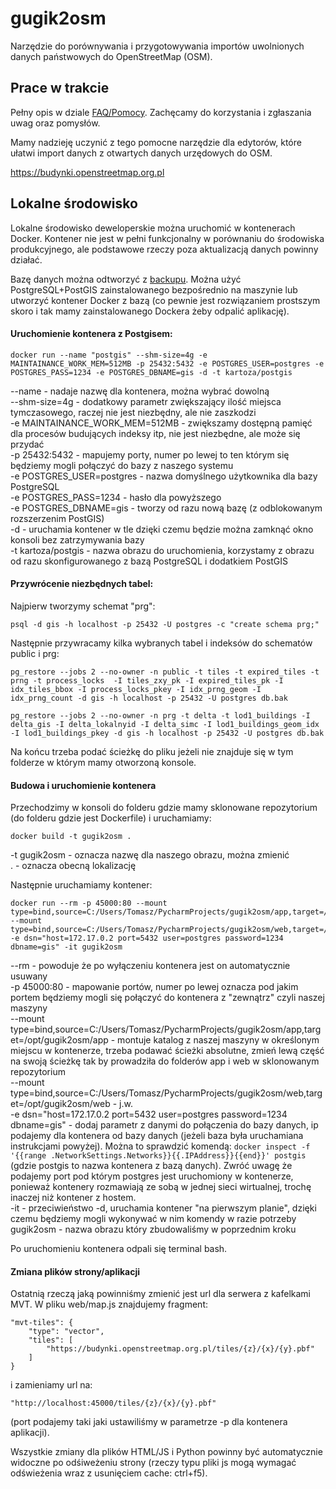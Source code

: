 # gugik2osm
Narzędzie do porównywania i przygotowywania importów uwolnionych danych państwowych do OpenStreetMap (OSM). 

## Prace w trakcie

Pełny opis w dziale [FAQ/Pomocy](https://budynki.openstreetmap.org.pl/help.html). Zachęcamy do korzystania i zgłaszania uwag oraz pomysłów.

Mamy nadzieję uczynić z tego pomocne narzędzie dla edytorów, które ułatwi import danych z otwartych danych urzędowych do OSM.

https://budynki.openstreetmap.org.pl

## Lokalne środowisko

Lokalne środowisko deweloperskie można uruchomić w kontenerach Docker. Kontener nie jest w pełni funkcjonalny w porównaniu do środowiska produkcyjnego, ale podstawowe rzeczy poza aktualizacją danych powinny działać.

Bazę danych można odtworzyć z [backupu](https://budynki.openstreetmap.org.pl/dane/dbbackup/).
Można użyć PostgreSQL+PostGIS zainstalowanego bezpośrednio na maszynie lub utworzyć kontener Docker z bazą (co pewnie jest rozwiązaniem prostszym skoro i tak mamy zainstalowanego Dockera żeby odpalić aplikację).

#### Uruchomienie kontenera z Postgisem:
```
docker run --name "postgis" --shm-size=4g -e MAINTAINANCE_WORK_MEM=512MB -p 25432:5432 -e POSTGRES_USER=postgres -e POSTGRES_PASS=1234 -e POSTGRES_DBNAME=gis -d -t kartoza/postgis
```
--name - nadaje nazwę dla kontenera, można wybrać dowolną  
--shm-size=4g - dodatkowy parametr zwiększający ilość miejsca tymczasowego, raczej nie jest niezbędny, ale nie zaszkodzi  
-e MAINTAINANCE_WORK_MEM=512MB - zwiększamy dostępną pamięć dla procesów budujących indeksy itp, nie jest niezbędne, ale może się przydać  
-p 25432:5432 - mapujemy porty, numer po lewej to ten którym się będziemy mogli połączyć do bazy z naszego systemu  
-e POSTGRES_USER=postgres - nazwa domyślnego użytkownika dla bazy PostgreSQL  
-e POSTGRES_PASS=1234 - hasło dla powyższego  
-e POSTGRES_DBNAME=gis - tworzy od razu nową bazę (z odblokowanym rozszerzenim PostGIS)  
-d - uruchamia kontener w tle dzięki czemu będzie można zamknąć okno konsoli bez zatrzymywania bazy  
-t kartoza/postgis - nazwa obrazu do uruchomienia, korzystamy z obrazu od razu skonfigurowanego z bazą PostgreSQL i dodatkiem PostGIS  

#### Przywrócenie niezbędnych tabel:
Najpierw tworzymy schemat "prg":
```
psql -d gis -h localhost -p 25432 -U postgres -c "create schema prg;"
```
Następnie przywracamy kilka wybranych tabel i indeksów do schematów public i prg:
```
pg_restore --jobs 2 --no-owner -n public -t tiles -t expired_tiles -t prng -t process_locks  -I tiles_zxy_pk -I expired_tiles_pk -I idx_tiles_bbox -I process_locks_pkey -I idx_prng_geom -I idx_prng_count -d gis -h localhost -p 25432 -U postgres db.bak
```
```
pg_restore --jobs 2 --no-owner -n prg -t delta -t lod1_buildings -I delta_gis -I delta_lokalnyid -I delta_simc -I lod1_buildings_geom_idx -I lod1_buildings_pkey -d gis -h localhost -p 25432 -U postgres db.bak
```
Na końcu trzeba podać ścieżkę do pliku jeżeli nie znajduje się w tym folderze w którym mamy otworzoną konsole.

#### Budowa i uruchomienie kontenera
Przechodzimy w konsoli do folderu gdzie mamy sklonowane repozytorium (do folderu gdzie jest Dockerfile) i uruchamiamy:
```
docker build -t gugik2osm .
```
-t gugik2osm - oznacza nazwę dla naszego obrazu, można zmienić  
. - oznacza obecną lokalizację  

Następnie uruchamiamy kontener:
```
docker run --rm -p 45000:80 --mount type=bind,source=C:/Users/Tomasz/PycharmProjects/gugik2osm/app,target=/opt/gugik2osm/app --mount type=bind,source=C:/Users/Tomasz/PycharmProjects/gugik2osm/web,target=/opt/gugik2osm/web -e dsn="host=172.17.0.2 port=5432 user=postgres password=1234 dbname=gis" -it gugik2osm
```
--rm - powoduje że po wyłączeniu kontenera jest on automatycznie usuwany  
-p 45000:80 - mapowanie portów, numer po lewej oznacza pod jakim portem będziemy mogli się połączyć do kontenera z "zewnątrz" czyli naszej maszyny  
--mount type=bind,source=C:/Users/Tomasz/PycharmProjects/gugik2osm/app,target=/opt/gugik2osm/app - montuje katalog z naszej maszyny w określonym miejscu w kontenerze, trzeba podawać ścieżki absolutne, zmień lewą część na swoją ścieżkę tak by prowadziła do folderów app i web w sklonowanym repozytorium  
--mount type=bind,source=C:/Users/Tomasz/PycharmProjects/gugik2osm/web,target=/opt/gugik2osm/web - j.w.  
-e dsn="host=172.17.0.2 port=5432 user=postgres password=1234 dbname=gis" - dodaj parametr z danymi do połączenia do bazy danych, ip podajemy dla kontenera od bazy danych (jeżeli baza była uruchamiana instrukcjami powyżej). Można to sprawdzić komendą: 
```docker inspect -f '{{range .NetworkSettings.Networks}}{{.IPAddress}}{{end}}' postgis ``` (gdzie postgis to nazwa kontenera z bazą danych). Zwróć uwagę że podajemy port pod którym postgres jest uruchomiony w kontenerze, ponieważ kontenery rozmawiają ze sobą w jednej sieci wirtualnej, trochę inaczej niż kontener z hostem.  
-it - przeciwieństwo -d, uruchamia kontener "na pierwszym planie", dzięki czemu będziemy mogli wykonywać w nim komendy w razie potrzeby  
gugik2osm - nazwa obrazu który zbudowaliśmy w poprzednim kroku  

Po uruchomieniu kontenera odpali się terminal bash.

#### Zmiana plików strony/aplikacji
Ostatnią rzeczą jaką powinniśmy zmienić jest url dla serwera z kafelkami MVT.
W pliku web/map.js znajdujemy fragment:
```
"mvt-tiles": {
    "type": "vector",
    "tiles": [
        "https://budynki.openstreetmap.org.pl/tiles/{z}/{x}/{y}.pbf"
    ]
}
```
i zamieniamy url na:
```
"http://localhost:45000/tiles/{z}/{x}/{y}.pbf"
```
(port podajemy taki jaki ustawiliśmy w parametrze -p dla kontenera aplikacji).

Wszystkie zmiany dla plików HTML/JS i Python powinny być automatycznie widoczne po odśiweżeniu strony (rzeczy typu pliki js mogą wymagać odświeżenia wraz z usunięciem cache: ctrl+f5).
